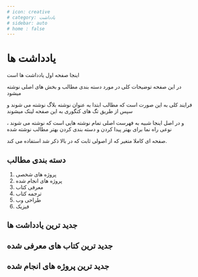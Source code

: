 ```yaml
---
# icon: creative
# category: یادداشت
# sidebar: auto
# home : false
---
```


<!-- [[toc]] -->

# یادداشت ها

اینجا صفحه اول یادداشت ها است

در این صفحه توضیحات کلی در مورد دسته بندی مطالب و بخش های اصلی نوشته میشود

فرایند کلی به این صورت است که مطالب ابتدا به عنوان نوشته بلاگ نوشته می شوند و سپس از طریق تگ های کتگوری  به این صفحه لینک میشوند

و در اصل اینجا شبیه به فهرست اصلی تمام نوشته هایی است که نوشته می شوند ، نوعی راه نما برای بهتر پیدا کردن و دسته بندی کردن بهتر مطالب نوشته شده

صفحه ای کاملا متغیر که از اصولی ثابت که در بالا ذکر شد استفاده می کند.

## دسته بندی مطالب

1. پروژه های شخصی
2. پروژه های انجام شده
3. معرفی کتاب
4. ترجمه کتاب
5. طراحی وب
6. فیزیک

## جدید ترین یادداشت ها
## جدید ترین کتاب های معرفی شده
## جدید ترین پروژه های انجام شده
